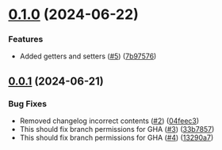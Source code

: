 # [0.1.0](https://github.com/webaps/gedcom/compare/v0.0.1...v0.1.0) (2024-06-22)


### Features

* Added getters and setters ([#5](https://github.com/webaps/gedcom/issues/5)) ([7b97576](https://github.com/webaps/gedcom/commit/7b97576d63f7eb82221f64e9ff543c58cdd1858b))



## [0.0.1](https://github.com/webaps/gedcom/compare/04feec3f3a075fc6aca7bd37b07ef061b5685df0...v0.0.1) (2024-06-21)


### Bug Fixes

* Removed changelog incorrect contents ([#2](https://github.com/webaps/gedcom/issues/2)) ([04feec3](https://github.com/webaps/gedcom/commit/04feec3f3a075fc6aca7bd37b07ef061b5685df0))
* This should fix branch permissions for GHA ([#3](https://github.com/webaps/gedcom/issues/3)) ([33b7857](https://github.com/webaps/gedcom/commit/33b7857c5b023c8fe646f43ae03e99ffc997059e))
* This should fix branch permissions for GHA ([#4](https://github.com/webaps/gedcom/issues/4)) ([13290a7](https://github.com/webaps/gedcom/commit/13290a752185200b373aa582ecd8080ee0074c14))




